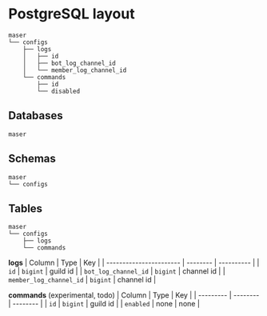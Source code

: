 # PostgreSQL layout
```
maser
└── configs
    ├── logs
    │   ├── id
    │   ├── bot_log_channel_id
    │   └── member_log_channel_id
    └── commands
        ├── id
        └── disabled
```

## Databases
```
maser
```

## Schemas
```
maser
└── configs
```

## Tables
```
maser
└── configs
    ├── logs
    └── commands
```

**logs**
| Column                  | Type     | Key        |
| ----------------------- | -------- | ---------- |
| `id`                    | `bigint` | guild id   |
| `bot_log_channel_id`    | `bigint` | channel id |
| `member_log_channel_id` | `bigint` | channel id |

**commands** (experimental, todo)
| Column    | Type     | Key      |
| --------- | -------- | -------- |
| `id`      | `bigint` | guild id |
| `enabled` | none     | none     |
